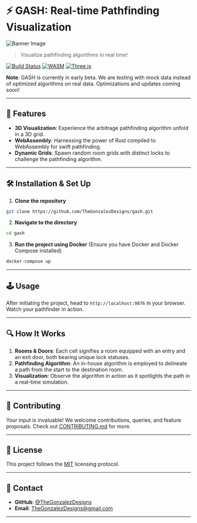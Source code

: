 # ⚡️ GASH: Real-time Pathfinding Visualization

![Banner Image](https://i.imgur.com/uCUmyGs.png)

> Visualize pathfinding algorithms in real time!

[![Build Status](https://img.shields.io/badge/build-passing-brightgreen)](https://github.com/TheGonzalezDesigns/gash) [![WASM](https://img.shields.io/badge/WASM-powered-blue)](https://webassembly.org/) [![Three.js](https://img.shields.io/badge/Three.js-visuals-orange)](https://threejs.org/) 

**Note**: GASH is currently in early beta. We are testing with mock data instead of optimized algorithms on real data. Optimizations and updates coming soon!

---

## 🌟 Features

- **3D Visualization**: Experience the arbitrage pathfinding algorithm unfold in a 3D grid.
- **WebAssembly**: Harnessing the power of Rust compiled to WebAssembly for swift pathfinding.
- **Dynamic Grids**: Spawn random room grids with distinct locks to challenge the pathfinding algorithm.

---

## 🛠️ Installation & Set Up

1. **Clone the repository**

```bash
git clone https://github.com/TheGonzalezDesigns/gash.git
```

2. **Navigate to the directory**

```bash
cd gash
```

3. **Run the project using Docker** (Ensure you have Docker and Docker Compose installed)

```bash
docker-compose up
```

---

## 🕹️ Usage

After initiating the project, head to `http://localhost:9876` in your browser. Watch your pathfinder in action.

---

## 🔍 How It Works

1. **Rooms & Doors**: Each cell signifies a room equipped with an entry and an exit door, both bearing unique lock statuses.
2. **Pathfinding Algorithm**: An in-house algorithm is employed to delineate a path from the start to the destination room.
3. **Visualization**: Observe the algorithm in action as it spotlights the path in a real-time simulation.

---

## 🤝 Contributing

Your input is invaluable! We welcome contributions, queries, and feature proposals. Check out [CONTRIBUTING.md](./CONTRIBUTING.md) for more.

---

## 📜 License

This project follows the [MIT](./LICENSE) licensing protocol.

---

## 💌 Contact

- **GitHub**: [@TheGonzalezDesigns](https://github.com/TheGonzalezDesigns)
- **Email**: TheGonzalezDesigns@gmail.com

---

